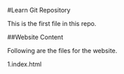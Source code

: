 #Learn Git Repository 

This is the first file in this repo.

##Website Content

Following are the files for the website.

1.index.html